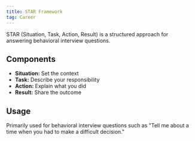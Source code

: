 ```yaml
---
title: STAR Framework
tag: Career
---
```


STAR (Situation, Task, Action, Result) is a structured approach for answering behavioral interview questions.

## Components

- **Situation:** Set the context
- **Task:** Describe your responsibility
- **Action:** Explain what you did
- **Result:** Share the outcome

## Usage

Primarily used for behavioral interview questions such as "Tell me about a time when you had to make a difficult decision."
